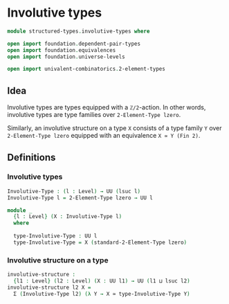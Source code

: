 #  Involutive types

```agda
module structured-types.involutive-types where

open import foundation.dependent-pair-types
open import foundation.equivalences
open import foundation.universe-levels

open import univalent-combinatorics.2-element-types
```

## Idea

Involutive types are types equipped with a `ℤ/2`-action. In other words, involutive types are type families over `2-Element-Type lzero`.

Similarly, an involutive structure on a type `X` consists of a type family `Y` over `2-Element-Type lzero` equipped with an equivalence `X ≃ Y (Fin 2)`.

## Definitions

### Involutive types

```agda
Involutive-Type : (l : Level) → UU (lsuc l)
Involutive-Type l = 2-Element-Type lzero → UU l

module _
  {l : Level} (X : Involutive-Type l)
  where
  
  type-Involutive-Type : UU l
  type-Involutive-Type = X (standard-2-Element-Type lzero)
```

### Involutive structure on a type

```agda
involutive-structure :
  {l1 : Level} (l2 : Level) (X : UU l1) → UU (l1 ⊔ lsuc l2)
involutive-structure l2 X =
  Σ (Involutive-Type l2) (λ Y → X ≃ type-Involutive-Type Y)
```
